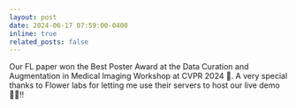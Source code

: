 ```yaml
---
layout: post
date: 2024-06-17 07:59:00-0400
inline: true
related_posts: false
---
```


Our FL paper won the Best Poster Award at the Data Curation and Augmentation in Medical Imaging Workshop at CVPR 2024 🙏. A very special thanks to Flower labs for letting me use their servers to host our live demo :bowing_man:!!

